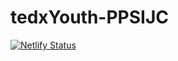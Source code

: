 # tedxYouth-PPSIJC
[![Netlify Status](https://api.netlify.com/api/v1/badges/f9388616-868d-477b-8a10-d5fe8cb36f33/deploy-status)](https://app.netlify.com/sites/tedxppsijc/deploys)
